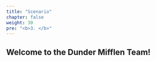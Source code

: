 ```yaml
---
title: "Scenario"
chapter: false
weight: 30
pre: "<b>3. </b>"
---
```


## Welcome to the Dunder Mifflen Team!

